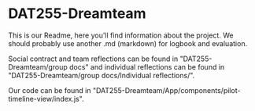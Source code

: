 # DAT255-Dreamteam

This is our Readme, here you'll find information about the project. We should probably use another .md (markdown) for logbook and evaluation.

Social contract and team reflections can be found in "DAT255-Dreamteam/group docs" and individual reflections can be found in "DAT255-Dreamteam/group docs/Individual reflections/".

Our code can be found in "DAT255-Dreamteam/App/components/pilot-timeline-view/index.js".
